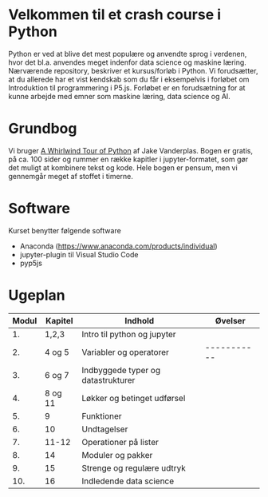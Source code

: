 # Velkommen til et crash course i Python
Python er ved at blive det mest populære og anvendte sprog i verdenen, hvor det bl.a. anvendes meget indenfor data science og maskine læring.
Nærværende repository, beskriver et kursus/forløb i Python. Vi forudsætter, at du allerede har et vist kendskab som du får i eksempelvis i forløbet om Introduktion til programmering i P5.js.
Forløbet er en forudsætning for at kunne arbejde med emner som maskine læring, data science og AI.
# Grundbog
Vi bruger [A Whirlwind Tour of Python](https://jakevdp.github.io/WhirlwindTourOfPython/) af Jake Vanderplas. Bogen er gratis, på ca. 100 sider og rummer en række kapitler i jupyter-formatet, som gør det muligt at kombinere tekst og kode.
Hele bogen er pensum, men vi gennemgår meget af stoffet i timerne.


# Software
Kurset benytter følgende software 
- Anaconda (https://www.anaconda.com/products/individual) 
- jupyter-plugin til Visual Studio Code
- pyp5js


# Ugeplan
Modul       | Kapitel     | Indhold                     | Øvelser     |
----------- | ----------- | ----------------------------| ----------- |
1.          | 1,2,3       | Intro til python og jupyter |             |
2. | 4 og 5 | Variabler og operatorer  | ----------- |
3. | 6 og 7 | Indbyggede typer og datastrukturer | |
4. | 8 og 11 | Løkker og betinget udførsel | |
5. | 9 | Funktioner | |
6. | 10 | Undtagelser | |
7. | 11-12 | Operationer på lister ||
8. | 14 | Moduler og pakker | |
9. | 15 | Strenge og regulære udtryk ||
10. | 16 | Indledende data science | |
